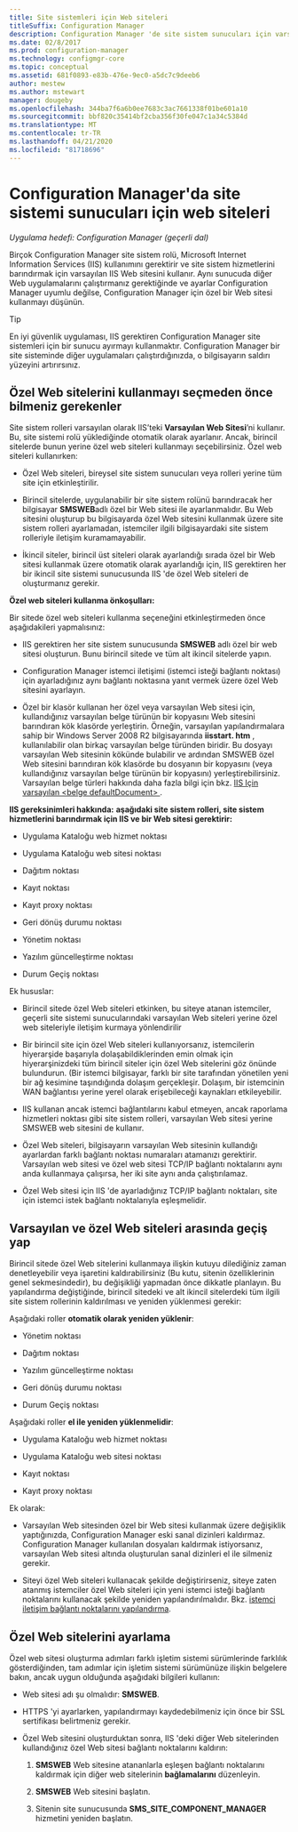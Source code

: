 ```yaml
---
title: Site sistemleri için Web siteleri
titleSuffix: Configuration Manager
description: Configuration Manager 'de site sistem sunucuları için varsayılan ve özel Web siteleri hakkında bilgi edinin.
ms.date: 02/8/2017
ms.prod: configuration-manager
ms.technology: configmgr-core
ms.topic: conceptual
ms.assetid: 681f0893-e83b-476e-9ec0-a5dc7c9deeb6
author: mestew
ms.author: mstewart
manager: dougeby
ms.openlocfilehash: 344ba7f6a6b0ee7683c3ac7661338f01be601a10
ms.sourcegitcommit: bbf820c35414bf2cba356f30fe047c1a34c5384d
ms.translationtype: MT
ms.contentlocale: tr-TR
ms.lasthandoff: 04/21/2020
ms.locfileid: "81718696"
---
```

# <a name="websites-for-site-system-servers-in-configuration-manager"></a>Configuration Manager'da site sistemi sunucuları için web siteleri

*Uygulama hedefi: Configuration Manager (geçerli dal)*

Birçok Configuration Manager site sistem rolü, Microsoft Internet Information Services (IIS) kullanımını gerektirir ve site sistem hizmetlerini barındırmak için varsayılan IIS Web sitesini kullanır. Aynı sunucuda diğer Web uygulamalarını çalıştırmanız gerektiğinde ve ayarlar Configuration Manager uyumlu değilse, Configuration Manager için özel bir Web sitesi kullanmayı düşünün.  

> [!TIP]  
>  En iyi güvenlik uygulaması, IIS gerektiren Configuration Manager site sistemleri için bir sunucu ayırmayı kullanmaktır. Configuration Manager bir site sisteminde diğer uygulamaları çalıştırdığınızda, o bilgisayarın saldırı yüzeyini artırırsınız.  




##  <a name="what-to-know-before-choosing-to-use-custom-websites"></a><a name="BKMK_What2Know"></a>Özel Web sitelerini kullanmayı seçmeden önce bilmeniz gerekenler  
 Site sistem rolleri varsayılan olarak IIS’teki **Varsayılan Web Sitesi**’ni kullanır. Bu, site sistemi rolü yüklediğinde otomatik olarak ayarlanır. Ancak, birincil sitelerde bunun yerine özel web siteleri kullanmayı seçebilirsiniz. Özel web siteleri kullanırken:  

-   Özel Web siteleri, bireysel site sistem sunucuları veya rolleri yerine tüm site için etkinleştirilir.  

-   Birincil sitelerde, uygulanabilir bir site sistem rolünü barındıracak her bilgisayar **SMSWEB**adlı özel bir Web sitesi ile ayarlanmalıdır. Bu Web sitesini oluşturup bu bilgisayarda özel Web sitesini kullanmak üzere site sistem rolleri ayarlamadan, istemciler ilgili bilgisayardaki site sistem rolleriyle iletişim kuramamayabilir.  

-   İkincil siteler, birincil üst siteleri olarak ayarlandığı sırada özel bir Web sitesi kullanmak üzere otomatik olarak ayarlandığı için, IIS gerektiren her bir ikincil site sistemi sunucusunda IIS 'de özel Web siteleri de oluşturmanız gerekir.  


  **Özel web siteleri kullanma önkoşulları:**  

 Bir sitede özel web siteleri kullanma seçeneğini etkinleştirmeden önce aşağıdakileri yapmalısınız:  

-   IIS gerektiren her site sistem sunucusunda **SMSWEB** adlı özel bir web sitesi oluşturun. Bunu birincil sitede ve tüm alt ikincil sitelerde yapın.  

-   Configuration Manager istemci iletişimi (istemci isteği bağlantı noktası) için ayarladığınız aynı bağlantı noktasına yanıt vermek üzere özel Web sitesini ayarlayın.  

-   Özel bir klasör kullanan her özel veya varsayılan Web sitesi için, kullandığınız varsayılan belge türünün bir kopyasını Web sitesini barındıran kök klasörde yerleştirin. Örneğin, varsayılan yapılandırmalara sahip bir Windows Server 2008 R2 bilgisayarında **iisstart. htm** , kullanılabilir olan birkaç varsayılan belge türünden biridir. Bu dosyayı varsayılan Web sitesinin kökünde bulabilir ve ardından SMSWEB özel Web sitesini barındıran kök klasörde bu dosyanın bir kopyasını (veya kullandığınız varsayılan belge türünün bir kopyasını) yerleştirebilirsiniz. Varsayılan belge türleri hakkında daha fazla bilgi için bkz. [IIS Için varsayılan &lt;belge defaultDocument\> ](https://www.iis.net/configreference/system.webserver/defaultdocument).  

**IIS gereksinimleri hakkında:**
**aşağıdaki site sistem rolleri, site sistem hizmetlerini barındırmak için IIS ve bir Web sitesi gerektirir:**  

-   Uygulama Kataloğu web hizmet noktası  

-   Uygulama Kataloğu web sitesi noktası  

-   Dağıtım noktası  

-   Kayıt noktası  

-   Kayıt proxy noktası  

-   Geri dönüş durumu noktası  

-   Yönetim noktası  

-   Yazılım güncelleştirme noktası  

-   Durum Geçiş noktası  

Ek hususlar:  

-   Birincil sitede özel Web siteleri etkinken, bu siteye atanan istemciler, geçerli site sistemi sunucularındaki varsayılan Web siteleri yerine özel web siteleriyle iletişim kurmaya yönlendirilir  

-   Bir birincil site için özel Web siteleri kullanıyorsanız, istemcilerin hiyerarşide başarıyla dolaşabildiklerinden emin olmak için hiyerarşinizdeki tüm birincil siteler için özel Web sitelerini göz önünde bulundurun. (Bir istemci bilgisayar, farklı bir site tarafından yönetilen yeni bir ağ kesimine taşındığında dolaşım gerçekleşir. Dolaşım, bir istemcinin WAN bağlantısı yerine yerel olarak erişebileceği kaynakları etkileyebilir.  

-   IIS kullanan ancak istemci bağlantılarını kabul etmeyen, ancak raporlama hizmetleri noktası gibi site sistem rolleri, varsayılan Web sitesi yerine SMSWEB web sitesini de kullanır.  

-   Özel Web siteleri, bilgisayarın varsayılan Web sitesinin kullandığı ayarlardan farklı bağlantı noktası numaraları atamanızı gerektirir. Varsayılan web sitesi ve özel web sitesi TCP/IP bağlantı noktalarını aynı anda kullanmaya çalışırsa, her iki site aynı anda çalıştırılamaz.  

-   Özel Web sitesi için IIS 'de ayarladığınız TCP/IP bağlantı noktaları, site için istemci istek bağlantı noktalarıyla eşleşmelidir.  

## <a name="switch-between-default-and-custom-websites"></a>Varsayılan ve özel Web siteleri arasında geçiş yap  
Birincil sitede özel Web sitelerini kullanmaya ilişkin kutuyu dilediğiniz zaman denetleyebilir veya işaretini kaldırabilirsiniz (Bu kutu, sitenin özelliklerinin genel sekmesindedir), bu değişikliği yapmadan önce dikkatle planlayın. Bu yapılandırma değiştiğinde, birincil sitedeki ve alt ikincil sitelerdeki tüm ilgili site sistem rollerinin kaldırılması ve yeniden yüklenmesi gerekir:  

Aşağıdaki roller **otomatik olarak yeniden yüklenir**:  

-   Yönetim noktası  

-   Dağıtım noktası  

-   Yazılım güncelleştirme noktası  

-   Geri dönüş durumu noktası  

-   Durum Geçiş noktası  

Aşağıdaki roller **el ile yeniden yüklenmelidir**:  

-   Uygulama Kataloğu web hizmet noktası  

-   Uygulama Kataloğu web sitesi noktası  

-   Kayıt noktası  

-   Kayıt proxy noktası  

Ek olarak:  

-   Varsayılan Web sitesinden özel bir Web sitesi kullanmak üzere değişiklik yaptığınızda, Configuration Manager eski sanal dizinleri kaldırmaz. Configuration Manager kullanılan dosyaları kaldırmak istiyorsanız, varsayılan Web sitesi altında oluşturulan sanal dizinleri el ile silmeniz gerekir.  

-   Siteyi özel Web siteleri kullanacak şekilde değiştirirseniz, siteye zaten atanmış istemciler özel Web siteleri için yeni istemci isteği bağlantı noktalarını kullanacak şekilde yeniden yapılandırılmalıdır. Bkz. [istemci iletişim bağlantı noktalarını yapılandırma](../../../core/clients/deploy/configure-client-communication-ports.md).  

## <a name="set-up-custom-websites"></a>Özel Web sitelerini ayarlama  
Özel web sitesi oluşturma adımları farklı işletim sistemi sürümlerinde farklılık gösterdiğinden, tam adımlar için işletim sistemi sürümünüze ilişkin belgelere bakın, ancak uygun olduğunda aşağıdaki bilgileri kullanın:  

-   Web sitesi adı şu olmalıdır: **SMSWEB**.  

-   HTTPS 'yi ayarlarken, yapılandırmayı kaydedebilmeniz için önce bir SSL sertifikası belirtmeniz gerekir.  

-   Özel Web sitesini oluşturduktan sonra, IIS 'deki diğer Web sitelerinden kullandığınız özel Web sitesi bağlantı noktalarını kaldırın:  

    1.  **SMSWEB** Web sitesine atananlarla eşleşen bağlantı noktalarını kaldırmak için diğer web sitelerinin **bağlamalarını** düzenleyin.  

    2.  **SMSWEB** Web sitesini başlatın.  

    3.  Sitenin site sunucusunda **SMS_SITE_COMPONENT_MANAGER** hizmetini yeniden başlatın.  
